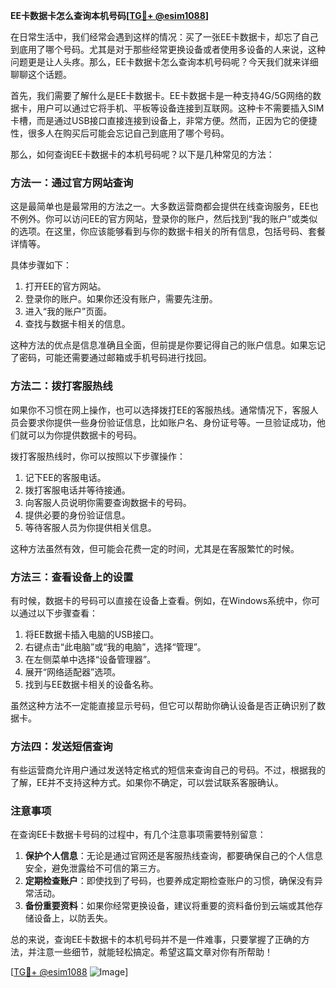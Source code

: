 **EE卡数据卡怎么查询本机号码[[TG💪+ @esim1088](https://t.me/s/esim1088)]**

在日常生活中，我们经常会遇到这样的情况：买了一张EE卡数据卡，却忘了自己到底用了哪个号码。尤其是对于那些经常更换设备或者使用多设备的人来说，这种问题更是让人头疼。那么，EE卡数据卡怎么查询本机号码呢？今天我们就来详细聊聊这个话题。

首先，我们需要了解什么是EE卡数据卡。EE卡数据卡是一种支持4G/5G网络的数据卡，用户可以通过它将手机、平板等设备连接到互联网。这种卡不需要插入SIM卡槽，而是通过USB接口直接连接到设备上，非常方便。然而，正因为它的便捷性，很多人在购买后可能会忘记自己到底用了哪个号码。

那么，如何查询EE卡数据卡的本机号码呢？以下是几种常见的方法：

### 方法一：通过官方网站查询

这是最简单也是最常用的方法之一。大多数运营商都会提供在线查询服务，EE也不例外。你可以访问EE的官方网站，登录你的账户，然后找到“我的账户”或类似的选项。在这里，你应该能够看到与你的数据卡相关的所有信息，包括号码、套餐详情等。

具体步骤如下：
1. 打开EE的官方网站。
2. 登录你的账户。如果你还没有账户，需要先注册。
3. 进入“我的账户”页面。
4. 查找与数据卡相关的信息。

这种方法的优点是信息准确且全面，但前提是你要记得自己的账户信息。如果忘记了密码，可能还需要通过邮箱或手机号码进行找回。

### 方法二：拨打客服热线

如果你不习惯在网上操作，也可以选择拨打EE的客服热线。通常情况下，客服人员会要求你提供一些身份验证信息，比如账户名、身份证号等。一旦验证成功，他们就可以为你提供数据卡的号码。

拨打客服热线时，你可以按照以下步骤操作：
1. 记下EE的客服电话。
2. 拨打客服电话并等待接通。
3. 向客服人员说明你需要查询数据卡的号码。
4. 提供必要的身份验证信息。
5. 等待客服人员为你提供相关信息。

这种方法虽然有效，但可能会花费一定的时间，尤其是在客服繁忙的时候。

### 方法三：查看设备上的设置

有时候，数据卡的号码可以直接在设备上查看。例如，在Windows系统中，你可以通过以下步骤查看：
1. 将EE数据卡插入电脑的USB接口。
2. 右键点击“此电脑”或“我的电脑”，选择“管理”。
3. 在左侧菜单中选择“设备管理器”。
4. 展开“网络适配器”选项。
5. 找到与EE数据卡相关的设备名称。

虽然这种方法不一定能直接显示号码，但它可以帮助你确认设备是否正确识别了数据卡。

### 方法四：发送短信查询

有些运营商允许用户通过发送特定格式的短信来查询自己的号码。不过，根据我的了解，EE并不支持这种方式。如果你不确定，可以尝试联系客服确认。

### 注意事项

在查询EE卡数据卡号码的过程中，有几个注意事项需要特别留意：
1. **保护个人信息**：无论是通过官网还是客服热线查询，都要确保自己的个人信息安全，避免泄露给不可信的第三方。
2. **定期检查账户**：即使找到了号码，也要养成定期检查账户的习惯，确保没有异常活动。
3. **备份重要资料**：如果你经常更换设备，建议将重要的资料备份到云端或其他存储设备上，以防丢失。

总的来说，查询EE卡数据卡的本机号码并不是一件难事，只要掌握了正确的方法，并注意一些细节，就能轻松搞定。希望这篇文章对你有所帮助！

[[TG💪+ @esim1088](https://t.me/s/esim1088) ![Image](https://i.postimg.cc/4NQfJmqS/Snipaste-2025-05-13-00-14-12.png)]